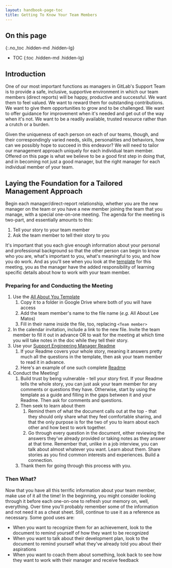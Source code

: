 ```yaml
---
layout: handbook-page-toc
title: Getting To Know Your Team Members
---
```


## On this page
{:.no_toc .hidden-md .hidden-lg}

- TOC
{:toc .hidden-md .hidden-lg}

## Introduction
One of our most important functions as managers in GitLab's Support Team is to
provide a safe, inclusive, supportive environment in which our team members
(direct reports) will be happy, productive and successful. We want them to
feel valued. We want to reward them for outstanding contributions. We want
to give them opportunities to grow and to be challenged. We want to offer
guidance for improvement when it's needed and get out of the way when it's not.
We want to be a readily available, trusted resource rather than a crutch or a
burden.

Given the uniqueness of each person on each of our teams, though, and their
correspondingly varied needs, skills, personalities and behaviors, how can we
possibly hope to succeed in this endeavor? We will need to tailor our management
approach uniquely for each individual team member. Offered on this page is what
we believe to be a good first step in doing that, and in becoming not just a
good manager, but the right manager for each individual member of your team. 

## Laying the Foundation for a Tailored Management Approach
Begin each manager/direct-report relationship, whether you are the new manager
on the team or you have a new member joining the team that you manage, with a
special one-on-one meeting. The agenda for the meeting is two-part, and
essentially amounts to this:

1.  Tell your story to your team member
2.  Ask the team member to tell their story to you

It's important that you each give enough information about your personal and
professional background so that the other person can begin to know who you
are, what's important to you, what's meaningful to you, and how you do work. And
as you'll see when you look at the
[template](https://drive.google.com/drive/u/0/search?q=All%20about%20you%20template%20parent:1af-Yxe0Rem97877PIqiQH0AnxizjbLcE)
for this meeting, you as the manager have the added responsibility of learning
specific details about how to work with your team member.

### Preparing for and Conducting the Meeting

1.  Use the [All About You Template](https://drive.google.com/drive/u/0/search?q=All%20about%20you%20template%20parent:1af-Yxe0Rem97877PIqiQH0AnxizjbLcE)
    1.  Copy it to a folder in Google Drive where both of you will have access
    1.  Add the team member's name to the file name (*e.g.* All About Lee Matos)
    1.  Fill in their name inside the file, too, replacing `<Team member>`
1.  In the calendar invitation, include a link to the new file. Invite the team
    member to fill it out in advance OR to wait for the meeting at which time
    you will take notes in the doc while they tell their story.
1.  Use your [Support Engineering Manager Readme](https://about.gitlab.com/handbook/engineering/readmes/)
    1.  If your Readme covers your whole story, meaning it answers pretty much
        all the questions in the template, then ask your team member to read it
        in advance.
    1.  Here's an example of one such complete
        [Readme](https://about.gitlab.com/handbook/engineering/readmes/mike-dunninger/)
1.  Conduct the Meeting!
    1.  Build trust by being vulnerable - tell your story first. If your Readme
        tells the whole story, you can just ask your team member for any
        comments or questions they have. Otherwise, start by using the template
        as a guide and filling in the gaps between it and your Readme. Then ask
        for comments and questions.
    1.  Then seek to learn about them
        1.  Remind them of what the document calls out at the top - that they
        should only share what they feel comfortable sharing, and that the only
        purpose is for the two of you to learn about each other and how best to
        work together.
        1.  Go through every question in the document, either reviewing the
        answers they've already provided or taking notes as they answer at that
        time. Remember that, unlike in a job interview, you can talk about
        almost whatever you want. Learn about them. Share stories as you find
        common interests and experiences. Build a connection.
    1.  Thank them for going through this process with you.

### Then What?

Now that you have all this terrific information about your team member, make use
of it all the time! In the beginning, you might consider looking through it
before each one-on-one to refresh your memory on, well, everything. Over time
you'll probably remember some of the information and not need it as a cheat
sheet. Still, continue to use it as a reference as necessary. Some good uses
are:
*  When you want to recognize them for an achievement, look to the document to
   remind yourself of how they want to be recognized
*  When you want to talk about their development plan, look to the document to
   remind yourself what they've already told you about their aspirations
*  When you want to coach them about something, look back to see how they want
   to work with their manager and receive feedback
